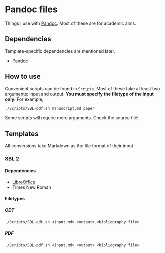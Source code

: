 # Pandoc files

Things I use with [Pandoc](https://pandoc.org/).
Most of these are for academic aims.


## Dependencies

Template-specific dependencies are mentioned later.

- [Pandoc](https://pandoc.org/)


## How to use

Convenient scripts can be found in `Scripts`.  Most of these take at least two arguments: input and output.  **You must specify the filetype of the input only.**  For example,

```=bash
./Scripts/SBL-pdf.sh manuscript.md paper
```
Some scripts will require more arguments.  Check the source file!

## Templates

All conversions take Markdown as the file format of their input.

### SBL 2

#### Dependencies

- [LibreOffice](https://www.libreoffice.org/)
- Times New Roman

#### Filetypes

##### ODT

```=bash
./Scripts/SBL-odt.sh <input.md> <output> <bibliography file>
```

##### PDF

```=bash
./Scripts/SBL-pdf.sh <input.md> <output> <bibliography file>
```